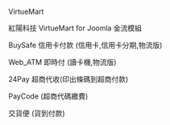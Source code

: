 VirtueMart

紅陽科技 VirtueMart for Joomla 金流模組

BuySafe 信用卡付款 (信用卡,信用卡分期,物流版)

Web_ATM 即時付 (讀卡機,物流版)

24Pay 超商代收(印出條碼到超商付款)

PayCode (超商代碼繳費)

交貨便 (貨到付款)
